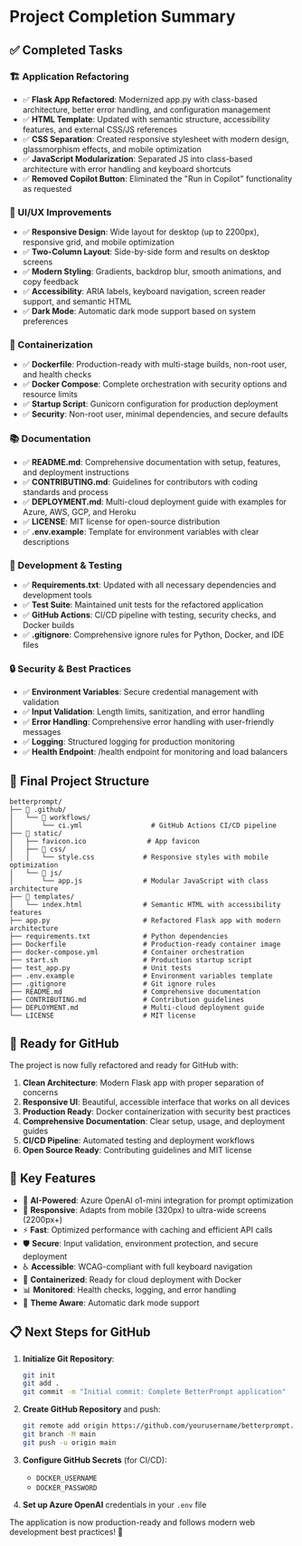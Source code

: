 # Project Completion Summary

## ✅ Completed Tasks

### 🏗️ Application Refactoring
- ✅ **Flask App Refactored**: Modernized app.py with class-based architecture, better error handling, and configuration management
- ✅ **HTML Template**: Updated with semantic structure, accessibility features, and external CSS/JS references
- ✅ **CSS Separation**: Created responsive stylesheet with modern design, glassmorphism effects, and mobile optimization
- ✅ **JavaScript Modularization**: Separated JS into class-based architecture with error handling and keyboard shortcuts
- ✅ **Removed Copilot Button**: Eliminated the "Run in Copilot" functionality as requested

### 🎨 UI/UX Improvements
- ✅ **Responsive Design**: Wide layout for desktop (up to 2200px), responsive grid, and mobile optimization
- ✅ **Two-Column Layout**: Side-by-side form and results on desktop screens
- ✅ **Modern Styling**: Gradients, backdrop blur, smooth animations, and copy feedback
- ✅ **Accessibility**: ARIA labels, keyboard navigation, screen reader support, and semantic HTML
- ✅ **Dark Mode**: Automatic dark mode support based on system preferences

### 🐳 Containerization
- ✅ **Dockerfile**: Production-ready with multi-stage builds, non-root user, and health checks
- ✅ **Docker Compose**: Complete orchestration with security options and resource limits
- ✅ **Startup Script**: Gunicorn configuration for production deployment
- ✅ **Security**: Non-root user, minimal dependencies, and secure defaults

### 📚 Documentation
- ✅ **README.md**: Comprehensive documentation with setup, features, and deployment instructions
- ✅ **CONTRIBUTING.md**: Guidelines for contributors with coding standards and process
- ✅ **DEPLOYMENT.md**: Multi-cloud deployment guide with examples for Azure, AWS, GCP, and Heroku
- ✅ **LICENSE**: MIT license for open-source distribution
- ✅ **.env.example**: Template for environment variables with clear descriptions

### 🔧 Development & Testing
- ✅ **Requirements.txt**: Updated with all necessary dependencies and development tools
- ✅ **Test Suite**: Maintained unit tests for the refactored application
- ✅ **GitHub Actions**: CI/CD pipeline with testing, security checks, and Docker builds
- ✅ **.gitignore**: Comprehensive ignore rules for Python, Docker, and IDE files

### 🔒 Security & Best Practices
- ✅ **Environment Variables**: Secure credential management with validation
- ✅ **Input Validation**: Length limits, sanitization, and error handling
- ✅ **Error Handling**: Comprehensive error handling with user-friendly messages
- ✅ **Logging**: Structured logging for production monitoring
- ✅ **Health Endpoint**: /health endpoint for monitoring and load balancers

## 📁 Final Project Structure

```
betterprompt/
├── 📁 .github/
│   └── 📁 workflows/
│       └── ci.yml                 # GitHub Actions CI/CD pipeline
├── 📁 static/
│   ├── favicon.ico               # App favicon
│   ├── 📁 css/
│   │   └── style.css            # Responsive styles with mobile optimization
│   └── 📁 js/
│       └── app.js               # Modular JavaScript with class architecture
├── 📁 templates/
│   └── index.html               # Semantic HTML with accessibility features
├── app.py                       # Refactored Flask app with modern architecture
├── requirements.txt             # Python dependencies
├── Dockerfile                   # Production-ready container image
├── docker-compose.yml           # Container orchestration
├── start.sh                     # Production startup script
├── test_app.py                  # Unit tests
├── .env.example                 # Environment variables template
├── .gitignore                   # Git ignore rules
├── README.md                    # Comprehensive documentation
├── CONTRIBUTING.md              # Contribution guidelines
├── DEPLOYMENT.md                # Multi-cloud deployment guide
└── LICENSE                      # MIT license
```

## 🚀 Ready for GitHub

The project is now fully refactored and ready for GitHub with:

1. **Clean Architecture**: Modern Flask app with proper separation of concerns
2. **Responsive UI**: Beautiful, accessible interface that works on all devices
3. **Production Ready**: Docker containerization with security best practices
4. **Comprehensive Documentation**: Clear setup, usage, and deployment guides
5. **CI/CD Pipeline**: Automated testing and deployment workflows
6. **Open Source Ready**: Contributing guidelines and MIT license

## 🎯 Key Features

- 🤖 **AI-Powered**: Azure OpenAI o1-mini integration for prompt optimization
- 📱 **Responsive**: Adapts from mobile (320px) to ultra-wide screens (2200px+)
- ⚡ **Fast**: Optimized performance with caching and efficient API calls
- 🛡️ **Secure**: Input validation, environment protection, and secure deployment
- ♿ **Accessible**: WCAG-compliant with full keyboard navigation
- 🐳 **Containerized**: Ready for cloud deployment with Docker
- 📊 **Monitored**: Health checks, logging, and error handling
- 🌙 **Theme Aware**: Automatic dark mode support

## 📋 Next Steps for GitHub

1. **Initialize Git Repository**:
   ```bash
   git init
   git add .
   git commit -m "Initial commit: Complete BetterPrompt application"
   ```

2. **Create GitHub Repository** and push:
   ```bash
   git remote add origin https://github.com/yourusername/betterprompt.git
   git branch -M main
   git push -u origin main
   ```

3. **Configure GitHub Secrets** (for CI/CD):
   - `DOCKER_USERNAME`
   - `DOCKER_PASSWORD`

4. **Set up Azure OpenAI** credentials in your `.env` file

The application is now production-ready and follows modern web development best practices! 🎉
